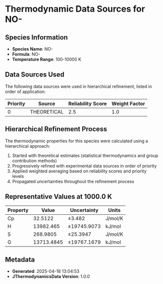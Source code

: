 # Thermodynamic Data Sources for NO-

## Species Information
- **Species Name**: NO-
- **Formula**: NO-
- **Temperature Range**: 100-10000 K

## Data Sources Used
The following data sources were used in hierarchical refinement, listed in order of application:

| Priority | Source | Reliability Score | Weight Factor |
|----------|--------|-------------------|---------------|
| 0 | THEORETICAL | 2.5 | 1.0 |

## Hierarchical Refinement Process
The thermodynamic properties for this species were calculated using a hierarchical approach:

1. Started with theoretical estimates (statistical thermodynamics and group contribution methods)
2. Progressively refined with experimental data sources in order of priority
3. Applied weighted averaging based on reliability scores and priority levels
4. Propagated uncertainties throughout the refinement process

## Representative Values at 1000.0 K
| Property | Value | Uncertainty | Units |
|----------|-------|-------------|-------|
| Cp | 32.5122 | ±3.482 | J/mol/K |
| H | 13982.465 | ±19745.9073 | kJ/mol |
| S | 268.9805 | ±25.3947 | J/mol/K |
| G | 13713.4845 | ±19767.1679 | kJ/mol |

## Metadata
- **Generated**: 2025-04-18 13:04:53
- **JThermodynamicsData Version**: 1.0.0
